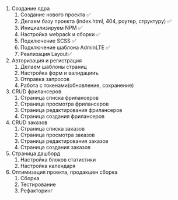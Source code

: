 1. Создание ядра 
   1. Создание нового проекта ✅
   2. Делаем базу проекта (index.html, 404, роутер, структуру) ✅
   3. Инициализируем NPM ✅
   4. Настройка webpack и сборки ✅
   5. Подключение SCSS ✅
   6. Подключение шаблона AdminLTE ✅
   7. Реализация Layout✅
2. Авторизация и регистрация
   1. Делаем шаблоны страниц
   2. Настройка форм и валидацииъ
   3. Отправка запросов
   4. Работа с токенами(обновление, сохранение)
3. CRUD фрилансеров
   1. Страница списка фрилансеров 
   2. Страница просмотра фрилансеров 
   3. Страница редактирования фрилансеров 
   4. Страница создания фрилансеров
4. CRUD заказов
   1. Страница списка заказов
   2. Страница просмотра заказов
   3. Страница редактирования заказов
   4. Страница создания заказов
5. Страница дашборд
   1. Настройка блоков статистики
   2. Настройка календаря
6. Оптимизация проекта, продакшен сборка
   1. Сборка
   2. Тестирование
   3. Рефакторинг